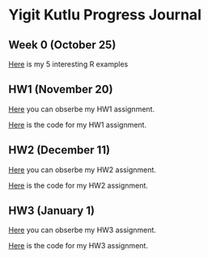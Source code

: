 # Yigit Kutlu Progress Journal

## Week 0 (October 25)

[Here](files\example_homework_0.html) is my 5 interesting R examples


## HW1 (November 20)

[Here](files\YigitKutlu-HW1.html) you can obserbe my HW1 assignment.

[Here](files\YigitKutlu-HW1.ipynb) is the code for my HW1 assignment.


## HW2 (December 11)

[Here](files\YigitKutlu-HW2.html) you can obserbe my HW2 assignment.

[Here](files\YigitKutlu-HW2.ipynb) is the code for my HW2 assignment.

## HW3 (January 1)

[Here](files\YigitKutlu-HW3.html) you can obserbe my HW3 assignment.

[Here](files\YigitKutlu-HW3.ipynb) is the code for my HW3 assignment.
